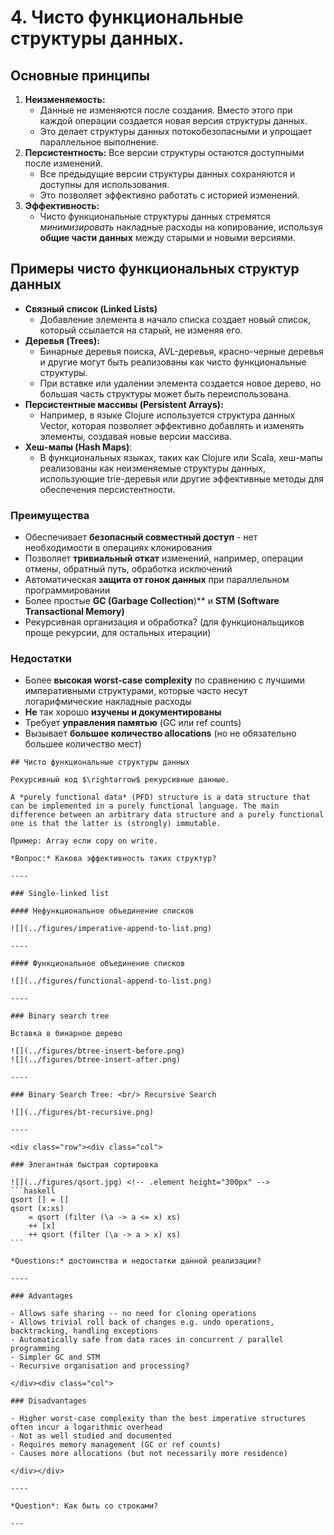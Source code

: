 # 4. Чисто функциональные структуры данных.

## Основные принципы

1. **Неизменяемость:**
    - Данные не изменяются после создания. Вместо этого при каждой операции создается новая версия структуры данных.
    - Это делает структуры данных потокобезопасными и упрощает параллельное выполнение.
2. **Персистентность:** Все версии структуры остаются доступными после изменений.
    - Все предыдущие версии структуры данных сохраняются и доступны для использования.
    - Это позволяет эффективно работать с историей изменений.
3. **Эффективность:**
    - Чисто функциональные структуры данных стремятся *минимизировать* накладные расходы на копирование, используя **общие части данных** между старыми и новыми версиями.

## Примеры чисто функциональных структур данных

- **Связный список (Linked Lists)**
    - Добавление элемента в начало списка создает новый список, который ссылается на старый, не изменяя его.
- **Деревья (Trees):**
    - Бинарные деревья поиска, AVL-деревья, красно-черные деревья и другие могут быть реализованы как чисто функциональные структуры.
    - При вставке или удалении элемента создается новое дерево, но большая часть структуры может быть переиспользована.
- **Персистентные массивы (Persistent Arrays):**
    - Например, в языке Clojure используется структура данных Vector, которая позволяет эффективно добавлять и изменять элементы, создавая новые версии массива.
- **Хеш-мапы (Hash Maps)**:
    - В функциональных языках, таких как Clojure или Scala, хеш-мапы реализованы как неизменяемые структуры данных, использующие trie-деревья или другие эффективные методы для обеспечения персистентности.

### Преимущества

- Обеспечивает **безопасный совместный доступ** - нет необходимости в операциях клонирования
- Позволяет **тривиальный откат** изменений, например, операции отмены, обратный путь, обработка исключений
- Автоматическая **защита от гонок данных** при параллельном программировании
- Более простые **GC (Garbage Collection**)** и **STM (Software Transactional Memory)**
- Рекурсивная организация и обработка? (для функциональщиков проще рекурсии, для остальных итерации)

### Недостатки

- Более **высокая worst-case complexity** по сравнению с лучшими императивными структурами, которые часто несут логарифмические накладные расходы
- **Не** так хорошо **изучены и документированы**
- Требует **управления памятью** (GC или ref counts)
- Вызывает **большее количество allocations** (но не обязательно большее количество мест)

````{dropdown} Лекция Пенской А.В.
## Чисто функциональные структуры данных

Рекурсивный код $\rightarrow$ рекурсивные данные.

A *purely functional data* (PFD) structure is a data structure that can be implemented in a purely functional language. The main difference between an arbitrary data structure and a purely functional one is that the latter is (strongly) immutable.

Пример: Array если copy on write.

*Вопрос:* Какова эффективность таких структур?

----

### Single-linked list

#### Нефункциональное объединение списков

![](../figures/imperative-append-to-list.png)

----

#### Функциональное объединение списков

![](../figures/functional-append-to-list.png)

----

### Binary search tree

Вставка в бинарное дерево

![](../figures/btree-insert-before.png)
![](../figures/btree-insert-after.png)

----

### Binary Search Tree: <br/> Recursive Search

![](../figures/bt-recursive.png)

----

<div class="row"><div class="col">

### Элегантная быстрая сортировка

![](../figures/qsort.jpg) <!-- .element height="300px" -->
```haskell
qsort [] = []
qsort (x:xs)
    = qsort (filter (\a -> a <= x) xs)
    ++ [x]
    ++ qsort (filter (\a -> a > x) xs)
```

*Questions:* достоинства и недостатки данной реализации?

----

### Advantages

- Allows safe sharing -- no need for cloning operations
- Allows trivial roll back of changes e.g. undo operations, backtracking, handling exceptions
- Automatically safe from data races in concurrent / parallel programming
- Simpler GC and STM
- Recursive organisation and processing?

</div><div class="col">

### Disadvantages

- Higher worst-case complexity than the best imperative structures often incur a logarithmic overhead
- Not as well studied and documented
- Requires memory management (GC or ref counts)
- Causes more allocations (but not necessarily more residence)

</div></div>

----

*Question*: Как быть со строками?

---


````